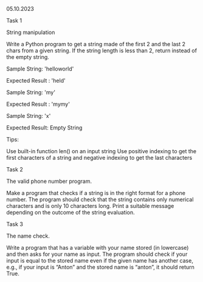 05.10.2023

Task 1

String manipulation

Write a Python program to get a string made of the first 2 and the last 2 chars from a given string. If the string length is less than 2, return instead of the empty string.

Sample String: 'helloworld'

Expected Result : 'held'

Sample String: 'my'

Expected Result : 'mymy'

Sample String: 'x'

Expected Result: Empty String

Tips:

Use built-in function len() on an input string
Use positive indexing to get the first characters of a string and negative indexing to get the last characters

Task 2

The valid phone number program.

Make a program that checks if a string is in the right format for a phone number. The program should check that the string contains only numerical characters and is only 10 characters long. Print a suitable message depending on the outcome of the string evaluation.

Task 3

The name check.

Write a program that has a variable with your name stored (in lowercase) and then asks for your name as input. The program should check if your input is equal to the stored name even if the given name has another case, e.g., if your input is “Anton” and the stored name is “anton”, it should return True.
